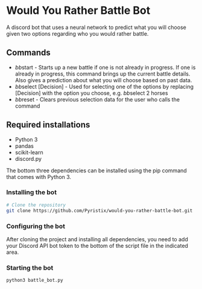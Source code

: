 # Would You Rather Battle Bot

A discord bot that uses a neural network to predict what you will choose given two options regarding who you would rather battle.

## Commands

- $bb$start					- Starts up a new battle if one is not already in progress. If one is already in progress, this command brings up the current battle details. Also gives a prediction about what you will choose based on past data.
- $bb$select \[Decision\]	- Used for selecting one of the options by replacing \[Decision\] with the option you choose, e.g. $bb$select 2 horses
- $bb$reset					- Clears previous selection data for the user who calls the command

## Required installations

- Python 3
- pandas
- scikit-learn
- discord.py

The bottom three dependencies can be installed using the pip command that comes with Python 3.

### Installing the bot

```bash
# Clone the repository
git clone https://github.com/Pyristix/would-you-rather-battle-bot.git
```

### Configuring the bot

After cloning the project and installing all dependencies, you need to add your Discord API bot token to the bottom of the script file in the indicated area.

### Starting the bot

```bash
python3 battle_bot.py
```
